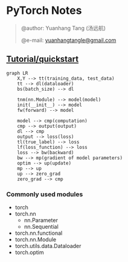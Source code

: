# PyTorch Notes

> @author:  Yuanhang Tang (汤远航)
>
> @e-mail: yuanhangtangle@gmail.com

## [Tutorial/quickstart](https://pytorch.org/tutorials/beginner/basics/quickstart_tutorial.html)

```mermaid
graph LR
	X,Y --> tt(training_data, test_data)
	tt --> dl(dataloader)
	bs(batch_size) --> dl
	
	tnm(nn.Module) --> model(model)
	init(__init__) --> model
	fw(forward) --> model
	
	model --> cmp(computation)
	cmp --> output(output)
	dl --> cmp
	output --> loss(loss)
	tl(true_label) --> loss
	lf(loss_function) --> loss
	loss --> bw(backward)
	bw --> mp(gradient of model parameters)
	optim --> up(update)
	mp --> up
	up --> zero_grad
	zero_grad --> cmp
```

### Commonly used modules

- torch
- torch.nn
  - nn.Parameter
  - nn.Sequential
- torch.nn.functional
- torch.nn.Module
- torch.utils.data.Dataloader
- torch.optim